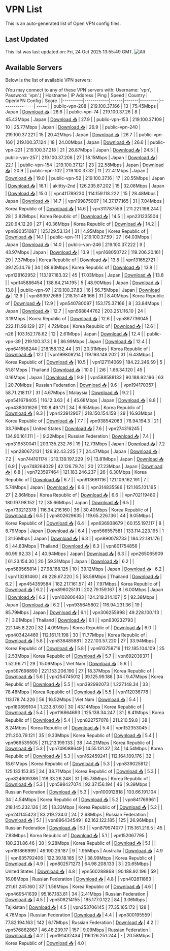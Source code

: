 # VPN List

This is an auto-generated list of Open VPN config files.

## Last Updated

This list was last updated on: Fri, 24 Oct 2025 13:55:49 GMT.
![Alt](https://repobeats.axiom.co/api/embed/186b98318ef1479477931607c1ad7d823f12451f.svg "Repobeats analytics image")

## Available Servers

Below is the list of available VPN servers:

(You may connect to any of these VPN servers with: Username: 'vpn', Password: 'vpn'.)
| Hostname | IP Address | Ping | Speed | Country | OpenVPN Config | Score |
|----------|------------|------|-------|---------|----------------| ----- |
| public-vpn-208 | 219.100.37.166 | 13 | 75.45Mbps | Japan | [Download 📥](./configs/server_0_JP.ovpn) | 28.6 |
| public-vpn-74 | 219.100.37.26 | 8 | 45.43Mbps | Japan | [Download 📥](./configs/server_1_JP.ovpn) | 27.9 |
| public-vpn-153 | 219.100.37.109 | 10 | 25.77Mbps | Japan | [Download 📥](./configs/server_2_JP.ovpn) | 26.9 |
| public-vpn-240 | 219.100.37.221 | 15 | 20.42Mbps | Japan | [Download 📥](./configs/server_3_JP.ovpn) | 26.7 |
| public-vpn-160 | 219.100.37.124 | 18 | 24.00Mbps | Japan | [Download 📥](./configs/server_4_JP.ovpn) | 26.6 |
| public-vpn-221 | 219.100.37.218 | 21 | 26.87Mbps | Japan | [Download 📥](./configs/server_5_JP.ovpn) | 24.5 |
| public-vpn-257 | 219.100.37.208 | 27 | 18.15Mbps | Japan | [Download 📥](./configs/server_6_JP.ovpn) | 22.1 |
| public-vpn-154 | 219.100.37.121 | 23 | 22.58Mbps | Japan | [Download 📥](./configs/server_7_JP.ovpn) | 20.9 |
| public-vpn-102 | 219.100.37.32 | 11 | 22.41Mbps | Japan | [Download 📥](./configs/server_8_JP.ovpn) | 19.0 |
| public-vpn-52 | 219.100.37.16 | 17 | 20.55Mbps | Japan | [Download 📥](./configs/server_9_JP.ovpn) | 16.1 |
| akittty-2nd | 126.235.87.202 | 15 | 32.08Mbps | Japan | [Download 📥](./configs/server_10_JP.ovpn) | 15.0 |
| vpn411789230 | 114.159.118.222 | 15 | 28.48Mbps | Japan | [Download 📥](./configs/server_11_JP.ovpn) | 14.7 |
| vpn199875007 | 14.37.177.165 | 31 | 7.04Mbps | Korea Republic of | [Download 📥](./configs/server_12_KR.ovpn) | 14.6 |
| vpn311787559 | 211.221.198.244 | 28 | 3.82Mbps | Korea Republic of | [Download 📥](./configs/server_13_KR.ovpn) | 14.5 |
| vpn231235504 | 220.94.12.20 | 27 | 40.36Mbps | Korea Republic of | [Download 📥](./configs/server_14_KR.ovpn) | 14.2 |
| vpn890351087 | 125.129.53.134 | 31 | 4.95Mbps | Korea Republic of | [Download 📥](./configs/server_15_KR.ovpn) | 14.1 |
| public-vpn-111 | 219.100.37.59 | 27 | 64.03Mbps | Japan | [Download 📥](./configs/server_16_JP.ovpn) | 14.0 |
| public-vpn-246 | 219.100.37.222 | 9 | 43.97Mbps | Japan | [Download 📥](./configs/server_17_JP.ovpn) | 13.9 |
| vpn168050722 | 119.206.20.161 | 29 | 7.37Mbps | Korea Republic of | [Download 📥](./configs/server_18_KR.ovpn) | 13.8 |
| vpn131652721 | 39.125.14.76 | 34 | 88.93Mbps | Korea Republic of | [Download 📥](./configs/server_19_KR.ovpn) | 13.8 |
| vpn128162952 | 113.197.183.32 | 45 | 17.03Mbps | Japan | [Download 📥](./configs/server_20_JP.ovpn) | 13.8 |
| vpn145886454 | 138.64.214.195 | 5 | 48.90Mbps | Japan | [Download 📥](./configs/server_21_JP.ovpn) | 13.8 |
| public-vpn-97 | 219.100.37.83 | 16 | 56.75Mbps | Japan | [Download 📥](./configs/server_22_JP.ovpn) | 12.9 |
| vpn893972689 | 218.151.48.166 | 31 | 8.40Mbps | Korea Republic of | [Download 📥](./configs/server_23_KR.ovpn) | 12.9 |
| vpn540780097 | 153.175.37.166 | 8 | 33.84Mbps | Japan | [Download 📥](./configs/server_24_JP.ovpn) | 12.7 |
| vpn568844762 | 203.251.116.10 | 24 | 3.19Mbps | Korea Republic of | [Download 📥](./configs/server_25_KR.ovpn) | 12.6 |
| vpn867736045 | 222.111.99.129 | 27 | 4.72Mbps | Korea Republic of | [Download 📥](./configs/server_26_KR.ovpn) | 12.6 |
| n26 | 103.152.178.62 | 12 | 2.61Mbps | Japan | [Download 📥](./configs/server_27_JP.ovpn) | 12.4 |
| public-vpn-39 | 219.100.37.3 | 9 | 86.99Mbps | Japan | [Download 📥](./configs/server_28_JP.ovpn) | 12.4 |
| vpn641658244 | 218.158.132.44 | 31 | 20.31Mbps | Korea Republic of | [Download 📥](./configs/server_29_KR.ovpn) | 12.1 |
| vpn199808214 | 119.193.149.202 | 31 | 6.43Mbps | Korea Republic of | [Download 📥](./configs/server_30_KR.ovpn) | 10.5 |
| vpn127114069 | 184.22.246.59 | 5 | 51.81Mbps | Thailand | [Download 📥](./configs/server_31_TH.ovpn) | 10.0 |
| 2i6 | 1.66.34.120 | 45 | 0.16Mbps | Japan | [Download 📥](./configs/server_32_JP.ovpn) | 9.9 |
| vpn588588133 | 90.188.92.196 | 63 | 20.70Mbps | Russian Federation | [Download 📥](./configs/server_33_RU.ovpn) | 9.6 |
| vpn194170357 | 58.71.218.117 | 31 | 4.67Mbps | Malaysia | [Download 📥](./configs/server_34_MY.ovpn) | 9.2 |
| vpn541678405 | 116.12.3.63 | 4 | 45.68Mbps | Japan | [Download 📥](./configs/server_35_JP.ovpn) | 8.8 |
| vpn438001626 | 110.8.49.171 | 34 | 6.65Mbps | Korea Republic of | [Download 📥](./configs/server_36_KR.ovpn) | 8.3 |
| vpn423912907 | 218.150.154.158 | 29 | 16.93Mbps | Korea Republic of | [Download 📥](./configs/server_37_KR.ovpn) | 7.7 |
| vpn938542083 | 76.94.194.3 | 21 | 33.76Mbps | United States | [Download 📥](./configs/server_38_US.ovpn) | 7.6 |
| vpn274316245 | 134.90.161.111 | - | 9.22Mbps | Russian Federation | [Download 📥](./configs/server_39_RU.ovpn) | 7.4 |
| vpn319530041 | 203.135.232.76 | 19 | 12.73Mbps | Japan | [Download 📥](./configs/server_40_JP.ovpn) | 7.2 |
| vpn280672131 | 126.92.43.225 | 7 | 24.47Mbps | Japan | [Download 📥](./configs/server_41_JP.ovpn) | 7.2 |
| vpn744101174 | 210.139.197.229 | 9 | 13.81Mbps | Japan | [Download 📥](./configs/server_42_JP.ovpn) | 6.9 |
| vpn748264029 | 42.126.79.74 | 20 | 27.23Mbps | Japan | [Download 📥](./configs/server_43_JP.ovpn) | 6.8 |
| vpn723597464 | 121.183.246.237 | 26 | 6.30Mbps | Korea Republic of | [Download 📥](./configs/server_44_KR.ovpn) | 6.7 |
| vpn913661116 | 121.109.162.191 | 7 | 5.74Mbps | Japan | [Download 📥](./configs/server_45_JP.ovpn) | 6.6 |
| vpn314835586 | 121.165.101.195 | 27 | 2.86Mbps | Korea Republic of | [Download 📥](./configs/server_46_KR.ovpn) | 6.6 |
| vpn702119480 | 180.197.98.152 | 12 | 35.66Mbps | Japan | [Download 📥](./configs/server_47_JP.ovpn) | 6.5 |
| vpn733212378 | 116.34.216.160 | 36 | 30.40Mbps | Korea Republic of | [Download 📥](./configs/server_48_KR.ovpn) | 6.5 |
| vpn802629635 | 119.65.226.136 | 44 | 9.05Mbps | Korea Republic of | [Download 📥](./configs/server_49_KR.ovpn) | 6.4 |
| vpn636938679 | 60.155.197.117 | 8 | 8.79Mbps | Japan | [Download 📥](./configs/server_50_JP.ovpn) | 6.4 |
| vpn566557581 | 133.114.223.195 | 1 | 31.16Mbps | Japan | [Download 📥](./configs/server_51_JP.ovpn) | 6.3 |
| vpn890078733 | 184.22.181.176 | 6 | 44.83Mbps | Thailand | [Download 📥](./configs/server_52_TH.ovpn) | 6.3 |
| vpn801754856 | 60.99.92.33 | 4 | 40.94Mbps | Japan | [Download 📥](./configs/server_53_JP.ovpn) | 6.3 |
| vpn265065909 | 61.23.154.30 | 20 | 59.31Mbps | Japan | [Download 📥](./configs/server_54_JP.ovpn) | 6.2 |
| vpn589565814 | 27.98.168.125 | 10 | 39.12Mbps | Japan | [Download 📥](./configs/server_55_JP.ovpn) | 6.2 |
| vpn113281460 | 49.228.67.220 | 5 | 58.58Mbps | Thailand | [Download 📥](./configs/server_56_TH.ovpn) | 6.2 |
| vpn454359584 | 182.217.161.57 | 41 | 7.97Mbps | Korea Republic of | [Download 📥](./configs/server_57_KR.ovpn) | 6.2 |
| vpn896025131 | 202.79.159.167 | 8 | 6.00Mbps | Japan | [Download 📥](./configs/server_58_JP.ovpn) | 6.2 |
| vpn102800483 | 124.219.214.107 | 5 | 92.38Mbps | Japan | [Download 📥](./configs/server_59_JP.ovpn) | 6.2 |
| vpn935645802 | 116.94.231.36 | 19 | 85.79Mbps | Japan | [Download 📥](./configs/server_60_JP.ovpn) | 6.1 |
| vpn306255998 | 49.228.100.113 | 7 | 3.01Mbps | Thailand | [Download 📥](./configs/server_61_TH.ovpn) | 6.1 |
| vpn630232793 | 221.145.8.220 | 32 | 4.09Mbps | Korea Republic of | [Download 📥](./configs/server_62_KR.ovpn) | 6.0 |
| vpn403424469 | 112.161.11.198 | 30 | 11.77Mbps | Korea Republic of | [Download 📥](./configs/server_63_KR.ovpn) | 5.8 |
| vpn838485981 | 222.103.57.220 | 27 | 33.94Mbps | Korea Republic of | [Download 📥](./configs/server_64_KR.ovpn) | 5.8 |
| vpn613758719 | 112.185.104.109 | 25 | 2.53Mbps | Korea Republic of | [Download 📥](./configs/server_65_KR.ovpn) | 5.7 |
| vpn692039371 | 1.52.96.71 | 29 | 15.09Mbps | Viet Nam | [Download 📥](./configs/server_66_VN.ovpn) | 5.6 |
| vpn597698890 | 221.153.206.190 | 27 | 18.37Mbps | Korea Republic of | [Download 📥](./configs/server_67_KR.ovpn) | 5.6 |
| vpn254745012 | 39.125.99.188 | 34 | 9.47Mbps | Korea Republic of | [Download 📥](./configs/server_68_KR.ovpn) | 5.5 |
| vpn392992073 | 1.227.148.34 | 33 | 78.48Mbps | Korea Republic of | [Download 📥](./configs/server_69_KR.ovpn) | 5.5 |
| vpn112036778 | 113.178.74.226 | 56 | 16.52Mbps | Viet Nam | [Download 📥](./configs/server_70_VN.ovpn) | 5.4 |
| vpn180899104 | 1.233.87.60 | 30 | 43.14Mbps | Korea Republic of | [Download 📥](./configs/server_71_KR.ovpn) | 5.4 |
| vpn116864693 | 125.138.34.247 | 31 | 8.41Mbps | Korea Republic of | [Download 📥](./configs/server_72_KR.ovpn) | 5.4 |
| vpn822757078 | 211.210.59.8 | 38 | 8.24Mbps | Korea Republic of | [Download 📥](./configs/server_73_KR.ovpn) | 5.4 |
| vpn152353045 | 211.200.79.121 | 35 | 9.33Mbps | Korea Republic of | [Download 📥](./configs/server_74_KR.ovpn) | 5.4 |
| vpn966539505 | 211.213.199.133 | 38 | 44.21Mbps | Korea Republic of | [Download 📥](./configs/server_75_KR.ovpn) | 5.3 |
| vpn749088649 | 14.55.131.37 | 34 | 14.54Mbps | Korea Republic of | [Download 📥](./configs/server_76_KR.ovpn) | 5.3 |
| vpn162459241 | 112.164.109.176 | 32 | 18.61Mbps | Korea Republic of | [Download 📥](./configs/server_77_KR.ovpn) | 5.3 |
| vpn839025812 | 125.133.153.85 | 34 | 38.71Mbps | Korea Republic of | [Download 📥](./configs/server_78_KR.ovpn) | 5.3 |
| vpn824609386 | 118.33.26.248 | 31 | 65.78Mbps | Korea Republic of | [Download 📥](./configs/server_79_KR.ovpn) | 5.3 |
| vpn598427074 | 92.37.156.194 | 46 | 9.39Mbps | Russian Federation | [Download 📥](./configs/server_80_RU.ovpn) | 5.3 |
| vpn100912818 | 103.66.191.104 | 34 | 4.54Mbps | Korea Republic of | [Download 📥](./configs/server_81_KR.ovpn) | 5.2 |
| vpn841769961 | 218.145.232.126 | 35 | 13.33Mbps | Korea Republic of | [Download 📥](./configs/server_82_KR.ovpn) | 5.2 |
| vpn241145423 | 83.219.234.0 | 24 | 2.68Mbps | Russian Federation | [Download 📥](./configs/server_83_RU.ovpn) | 5.1 |
| vpn896434549 | 82.162.122.185 | 125 | 26.96Mbps | Russian Federation | [Download 📥](./configs/server_84_RU.ovpn) | 5.1 |
| vpn879574077 | 115.161.216.5 | 45 | 7.83Mbps | Korea Republic of | [Download 📥](./configs/server_85_KR.ovpn) | 5.1 |
| vpn152067795 | 180.231.86.46 | 38 | 9.28Mbps | Korea Republic of | [Download 📥](./configs/server_86_KR.ovpn) | 5.1 |
| vpn181866999 | 49.190.29.187 | 9 | 1.95Mbps | Australia | [Download 📥](./configs/server_87_AU.ovpn) | 4.9 |
| vpn635792406 | 122.39.18.185 | 57 | 38.99Mbps | Korea Republic of | [Download 📥](./configs/server_88_KR.ovpn) | 4.9 |
| vpn802571273 | 64.98.208.133 | 3 | 20.65Mbps | United States | [Download 📥](./configs/server_89_US.ovpn) | 4.8 |
| vpn560288868 | 90.188.92.196 | 59 | 16.08Mbps | Russian Federation | [Download 📥](./configs/server_90_RU.ovpn) | 4.8 |
| vpn402811863 | 211.61.245.160 | 37 | 1.56Mbps | Korea Republic of | [Download 📥](./configs/server_91_KR.ovpn) | 4.6 |
| vpn469541639 | 95.167.183.81 | 34 | 2.41Mbps | Russian Federation | [Download 📥](./configs/server_92_RU.ovpn) | 4.5 |
| vpn508214155 | 185.177.0.122 | 84 | 3.06Mbps | Tajikistan | [Download 📥](./configs/server_93_TJ.ovpn) | 4.5 |
| vpn253706145 | 77.35.165.172 | 128 | 4.76Mbps | Russian Federation | [Download 📥](./configs/server_94_RU.ovpn) | 4.4 |
| vpn300195559 | 77.82.194.163 | 142 | 6.17Mbps | Russian Federation | [Download 📥](./configs/server_95_RU.ovpn) | 4.2 |
| vpn576862867 | 46.48.239.17 | 157 | 9.09Mbps | Russian Federation | [Download 📥](./configs/server_96_RU.ovpn) | 4.2 |
| vpn191432434 | 116.126.251.244 | - | 20.58Mbps | Korea Republic of | [Download 📥](./configs/server_97_KR.ovpn) | 4.0 |
